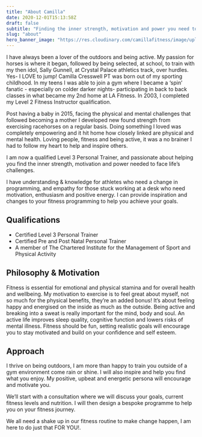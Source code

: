 ```yaml
---
title: "About Camilla"
date: 2020-12-01T15:13:58Z
draft: false
subtitle: "Finding the inner strength, motivation and power you need to face life’s challenges."
slug: "about"
hero_banner_image: "https://res.cloudinary.com/camillafitness/image/upload/v1665505412/aboutimage-darken_tyhwfa.png"
---
```

I have always been a lover of the outdoors and being active. My passion for horses is where it began, followed by being selected, at school, to train with my then idol, Sally Gunnell, at Crystal Palace athletics track, over hurdles. Yes- I LOVE to jump! Camilla Cresswell PT was born out of my sporting childhood. In my teens I was able to join a gym where I became a ‘spin’ fanatic - especially on colder darker nights- participating in back to back classes in what became my 2nd home at LA Fitness. In 2003, I completed my Level 2 Fitness Instructor qualification.

Post having a baby in 2015, facing the physical and mental challenges that followed becoming a mother I developed new found strength from exercising racehorses on a regular basis. Doing something I loved was completely empowering and it hit home how closely linked are physical and mental health. Loving people, fitness and being active, it was a no brainer I had to follow my heart to help and inspire others.

I am now a qualified Level 3 Personal Trainer, and passionate about helping you find the inner strength, motivation and power needed to face life’s challenges.

I have understanding & knowledge for athletes who need a change in programming, and empathy for those stuck working at a desk who need motivation, enthusiasm and positive energy. I can provide inspiration and changes to your fitness programming to help you achieve your goals.

## Qualifications
- Certified Level 3 Personal Trainer
- Certified Pre and Post Natal Personal Trainer
- A member of The Chartered Institute for the Management of Sport and Physical Activity

## Philosophy & Motivation
Fitness is essential for emotional and physical stamina and for overall health and
wellbeing. My motivation to exercise is to feel great about myself, not so much for
the physical benefits, they’re an added bonus! It’s about feeling happy and energised
on the inside as much as the outside. Being active and breaking into a sweat is really
important for the mind, body and soul. An active life improves sleep quality, cognitive
function and lowers risks of mental illness. Fitness should be fun, setting realistic
goals will encourage you to stay motivated and build on your confidence and self
esteem.

## Approach
I thrive on being outdoors, I am more than happy to train you outside of a gym environment come rain or shine. I will also inspire and help you find what you enjoy. My positive, upbeat and energetic persona will encourage and motivate you. 

We’ll start with a consultation where we will discuss your goals, current fitness levels and nutrition. I will then design a bespoke programme to help you on your fitness journey.

We all need a shake up in our fitness routine to make change happen, I am here to do just that FOR YOU!.
